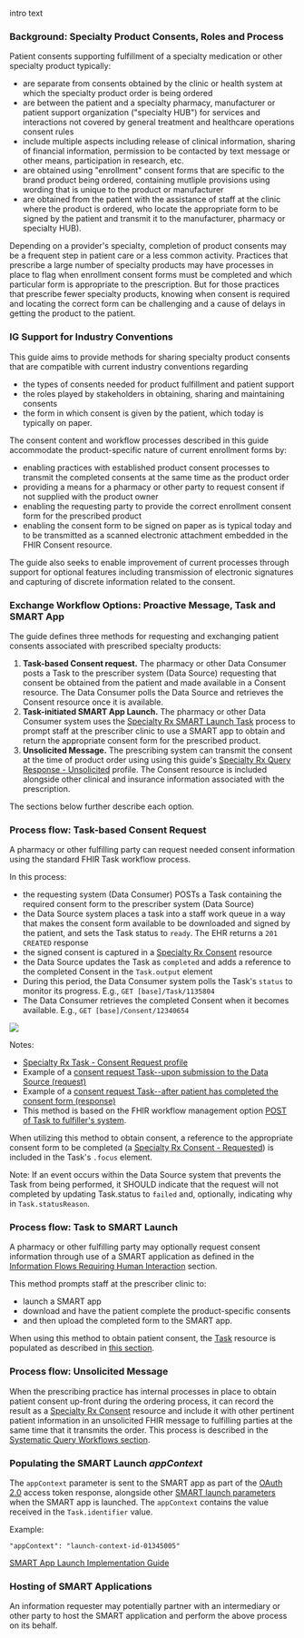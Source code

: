 intro text

<p></p>


### Background: Specialty Product Consents, Roles and Process
Patient consents supporting fulfillment of a specialty medication or other specialty product typically:
* are separate from consents obtained by the clinic or health system at which the specialty product order is being ordered
* are between the patient and a specialty pharmacy, manufacturer or patient support organization ("specialty HUB") for services and interactions not covered by general treatment and healthcare operations consent rules
* include multiple aspects including release of clinical information, sharing of financial information, permission to be contacted by text message or other means, participation in research, etc.
* are obtained using "enrollment" consent forms that are specific to the brand product being ordered, containing mutliple provisions using wording that is unique to the product or manufacturer
* are obtained from the patient with the assistance of staff at the clinic where the product is ordered, who locate the appropriate form to be signed by the patient and transmit it to the manufacturer, pharmacy or specialty HUB).

Depending on a provider's specialty, completion of product consents may be a frequent step in patient care or a less common activity. Practices that prescribe a large number of specialty products may have processes in place to flag when enrollment consent forms must be completed and which particular form is appropriate to the prescription. But for those practices that prescribe fewer specialty products, knowing when consent is required and locating the correct form can be challenging and a cause of delays in getting the product to the patient.

<p></p>

### IG Support for Industry Conventions
This guide aims to provide methods for sharing specialty product consents that are compatible with current industry conventions regarding
* the types of consents needed for product fulfillment and patient support
* the roles played by stakeholders in obtaining, sharing and maintaining consents
* the form in which consent is given by the patient, which today is typically on paper.

The consent content and workflow processes described in this guide accommodate the product-specific nature of current enrollment forms by:
* enabling practices with established product consent processes to transmit the completed consents at the same time as the product order
* providing a means for a pharmacy or other party to request consent if not supplied with the product owner
* enabling the requesting party to provide the correct enrollment consent form for the prescribed product
* enabling the consent form to be signed on paper as is typical today and to be transmitted as a scanned electronic attachment embedded in the FHIR Consent resource.

The guide also seeks to enable improvement of current processes through support for optional features including transmission of electronic signatures and capturing of discrete information related to the consent.

<p></p>

### Exchange Workflow Options: Proactive Message, Task and SMART App 
The guide defines three methods for requesting and exchanging patient consents associated with prescribed specialty products:

1. **Task-based Consent request.** The pharmacy or other Data Consumer posts a Task to the prescriber system (Data Source) requesting that consent be obtained from the patient and made available in a Consent resource. The Data Consumer polls the Data Source and retrieves the Consent resource once it is available. 
2. **Task-initiated SMART App Launch.** The pharmacy or other Data Consumer system uses the [Specialty Rx SMART Launch Task](StructureDefinition-specialty-rx-task-smart-launch.html) process to prompt staff at the prescriber clinic to use a SMART app to obtain and return the appropriate consent form for the prescribed product.
3. **Unsolicited Message.** The prescribing system can transmit the consent at the time of product order using using this guide's [Specialty Rx Query Response - Unsolicited](StructureDefinition-specialty-rx-bundle-query-response-unsolicited.html) profile. The Consent resource is included alongside other clinical and insurance information associated with the prescription.

<p></p>

The sections below further describe each option.

<p></p>

### Process flow: Task-based Consent Request
A pharmacy or other fulfilling party can request needed consent information using the standard FHIR Task workflow process. 

In this process: 
* the requesting system (Data Consumer) POSTs a Task containing the required consent form to the prescriber system (Data Source)
* the Data Source system places a task into a staff work queue in a way that makes the consent form available to be downloaded and signed by the patient,  and sets the Task status to `ready`. The EHR returns a `201 CREATED` response
* the signed consent is captured in a [Specialty Rx Consent](StructureDefinition-specialty-rx-consent.html) resource
* the Data Source updates the Task as `completed` and adds a reference to the completed Consent in the `Task.output` element
* During this period, the Data Consumer system polls the Task's `status` to monitor its progress. E.g., `GET [base]/Task/1135804`
* The Data Consumer retrieves the completed Consent when it becomes available. E.g., `GET [base]/Consent/12340654`

<p></p>

<div><p>
  <img src="high-level-task-consent-request-flow.png" style="float:none">  
    </p>
</div>

<p></p>

Notes: 
* [Specialty Rx Task - Consent Request profile](StructureDefinition-specialty-rx-task-consent-request.html)
* Example of a [consent request Task--upon submission to the Data Source (request)](Task-specialty-rx-task-consent-request-1.html)
* Example of a [consent request Task--after patient has completed the consent form (response)](Task-specialty-rx-task-consent-request-2-completed.html)
* This method is based on the FHIR workflow management option [POST of Task to fulfiller's system](https://www.hl7.org/fhir/workflow-management.html#optiong).

<p></p>

When utilizing this method to obtain consent, a reference to the appropriate consent form to be completed (a [Specialty Rx Consent - Requested](StructureDefinition-specialty-rx-consent-requested.html)) is included in the Task's `.focus` element.

Note: If an event occurs within the Data Source system that prevents the Task from being performed, it SHOULD indicate that the request will not completed by updating Task.status to `failed` and, optionally, indicating why in `Task.statusReason`.

<p></p>

### Process flow: Task to SMART Launch
A pharmacy or other fulfilling party may optionally request consent information through use of a SMART application as defined in the [Information Flows Requiring Human Interaction](human-interaction.html) section. 

This method prompts staff at the prescriber clinic to: 
* launch a SMART app
* download and have the patient complete the product-specific consents
* and then upload the completed form to the SMART app.

When using this method to obtain patient consent, the [Task](StructureDefinition-specialty-rx-task-smart-launch.html) resource is populated as described in [this section](human-interaction.html#task-content).

<p></p>

### Process flow: Unsolicited Message
When the prescribing practice has internal processes in place to obtain patient consent up-front during the ordering process, it can record the result as a [Specialty Rx Consent](StructureDefinition-specialty-rx-consent.html) resource and include it with other pertinent patient information in an unsolicited FHIR message to fulfilling parties at the same time that it transmits the order. This process is described in the [Systematic Query Workflows section](systematic-queries.html#unsolicited-workflow-overview).
 
<p></p>

### Populating the SMART Launch *appContext* 

The `appContext` parameter is sent to the SMART app as part of the [OAuth 2.0](https://oauth.net/2/) access token response, alongside other [SMART launch parameters](http://hl7.org/fhir/smart-app-launch/1.0.0/scopes-and-launch-context/#launch-context-arrives-with-your-access_token) when the SMART app is launched. The `appContext`  contains the value received in the `Task.identifier` value.

Example:

```
"appContext": "launch-context-id-01345005"
```

[SMART App Launch Implementation Guide](http://hl7.org/fhir/smart-app-launch/index.html)

<p></p>

### Hosting of SMART Applications

An information requester may potentially partner with an intermediary or other party to host the SMART application and perform the above process on its behalf.

<br>